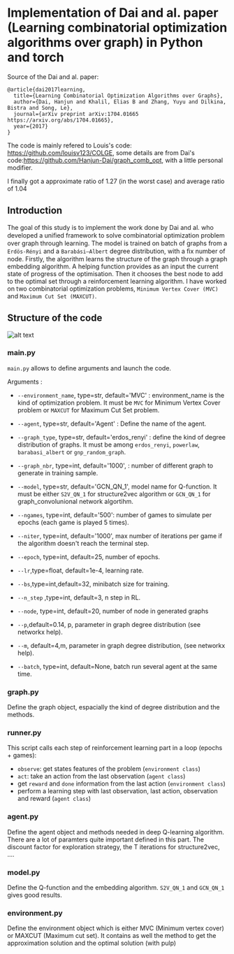 # Implementation of Dai and al. paper (Learning combinatorial optimization algorithms over graph) in Python and torch

Source of the Dai and al. paper:

```
@article{dai2017learning,
  title={Learning Combinatorial Optimization Algorithms over Graphs},
  author={Dai, Hanjun and Khalil, Elias B and Zhang, Yuyu and Dilkina, Bistra and Song, Le},
  journal={arXiv preprint arXiv:1704.01665 https://arxiv.org/abs/1704.01665},
  year={2017}
}
```

The code is mainly refered to Louis's code: https://github.com/louisv123/COLGE, some details are from Dai's code:https://github.com/Hanjun-Dai/graph_comb_opt, with a little personal modifier.

I finally got a approximate ratio of 1.27 (in the worst case) and average ratio of 1.04

## Introduction

The goal of this study is to implement the work done by Dai and al. who developed a uniﬁed framework to solve combinatorial optimization problem over graph through learning. The model is trained on batch of graphs from a `Erdös-Rényi` and a `Barabási–Albert` degree distribution, with a ﬁx number of node. Firstly, the algorithm learns the structure of the graph through a graph embedding algorithm. A helping function provides as an input the current state of progress of the optimisation. Then it chooses the best node to add to the optimal set through a reinforcement learning algorithm. I have worked on two combinatorial optimization problems, `Minimum Vertex Cover (MVC) ` and `Maximum Cut Set (MAXCUT)`.

## Structure of the code


![alt text](https://raw.githubusercontent.com/louisv123/COLGE/master/utils/structure.png)

### main.py

`main.py` allows to define arguments and launch the code.

Arguments : 

- `--environment_name`, type=str, default='MVC' : environment_name is the kind of optimization problem. It must be `MVC` for Minimum Vertex Cover problem or `MAXCUT` for Maximum Cut Set problem.
    
- `--agent`, type=str,  default='Agent' : Define the name of the agent.

- `--graph_type`, type=str, default='erdos_renyi' : define the kind of degree distribution of graphs. It must be among `erdos_renyi`, `powerlaw`, `barabasi_albert` or `gnp_random_graph`.

- `--graph_nbr`, type=int, default='1000', : number of different graph to generate in training sample.

- `--model`, type=str, default='GCN_QN_1', model name for Q-function. It must be either `S2V_QN_1` for structure2vec algorithm or `GCN_QN_1` for graph_convolunional network algortihm.

- `--ngames`, type=int, default='500': number of games to simulate per epochs (each game is played 5 times).

- `--niter`, type=int, default='1000', max number of iterations per game if the algorithm doesn't reach the terminal step.

- `--epoch`, type=int, default=25, number of epochs.

- `--lr`,type=float, default=1e-4, learning rate.

- `--bs`,type=int,default=32, minibatch size for training.

- `--n_step` ,type=int, default=3, n step in RL.

- `--node`, type=int, default=20, number of node in generated graphs

- `--p`,default=0.14, p, parameter in graph degree distribution (see networkx help).

- `--m`, default=4,m, parameter in graph degree distribution, (see networkx help).

- `--batch`, type=int, default=None, batch run several agent at the same time.

### graph.py

Define the graph object, espacially the kind of degree distribution and the methods.

### runner.py 

This script calls each step of reinforcement learning part in a loop (epochs + games):
  - `observe`: get states features of the problem (`environment class`)
  - `act`: take an action from the last observation (`agent class`)
  - get `reward` and `done` information from the last action (`environment class`)
  - perform a learning step with last observation, last action, observation and reward  (`agent class`)
  
### agent.py

Define the agent object and methods needed in deep Q-learning algorithm.
There are a lot of paramters quite important defined in this part. The discount factor for exploration strategy, the T iterations for structure2vec, ....

### model.py

Define the Q-function and the embedding algorithm. `S2V_QN_1` and `GCN_QN_1` gives good results.

### environment.py

Define the environment object which is either MVC (Minimum vertex cover) or MAXCUT (Maximum cut set).
It contains as well the method to get the approximation solution and the optimal solution (with pulp)

  


